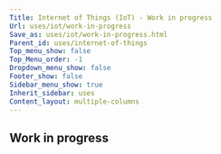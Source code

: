 ```yaml
---
Title: Internet of Things (IoT) - Work in progress
Url: uses/iot/work-in-progress
Save_as: uses/iot/work-in-progress.html
Parent_id: uses/internet-of-things
Top_menu_show: false
Top_Menu_order: -1
Dropdown_menu_show: false
Footer_show: false
Sidebar_menu_show: true
Inherit_sidebar: uses
Content_layout: multiple-columns
---
```


## Work in progress
